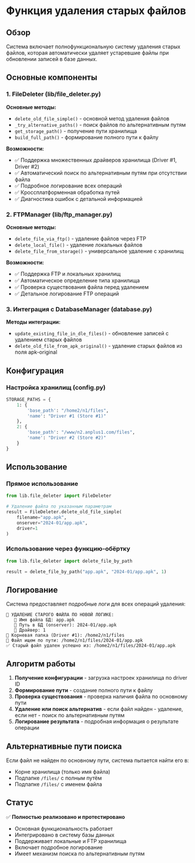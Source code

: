 # Функция удаления старых файлов

## Обзор

Система включает полнофункциональную систему удаления старых файлов, которая автоматически удаляет устаревшие файлы при обновлении записей в базе данных.

## Основные компоненты

### 1. FileDeleter (lib/file_deleter.py)

**Основные методы:**
- `delete_old_file_simple()` - основной метод удаления файлов
- `_try_alternative_paths()` - поиск файлов по альтернативным путям
- `get_storage_path()` - получение пути хранилища
- `build_full_path()` - формирование полного пути к файлу

**Возможности:**
- ✅ Поддержка множественных драйверов хранилища (Driver #1, Driver #2)
- ✅ Автоматический поиск по альтернативным путям при отсутствии файла
- ✅ Подробное логирование всех операций
- ✅ Кроссплатформенная обработка путей
- ✅ Диагностика ошибок с детальной информацией

### 2. FTPManager (lib/ftp_manager.py)

**Основные методы:**
- `delete_file_via_ftp()` - удаление файлов через FTP
- `delete_local_file()` - удаление локальных файлов
- `delete_file_from_storage()` - универсальное удаление с хранилищ

**Возможности:**
- ✅ Поддержка FTP и локальных хранилищ
- ✅ Автоматическое определение типа хранилища
- ✅ Проверка существования файла перед удалением
- ✅ Детальное логирование FTP операций

### 3. Интеграция с DatabaseManager (database.py)

**Методы интеграции:**
- `update_existing_file_in_dle_files()` - обновление записей с удалением старых файлов
- `delete_old_file_from_apk_original()` - удаление старых файлов из поля apk-original

## Конфигурация

### Настройка хранилищ (config.py)

```python
STORAGE_PATHS = {
    1: {
        'base_path': "/home2/n1/files",
        'name': "Driver #1 (Store #1)"
    },
    2: {
        'base_path': "/www/n2.anplus1.com/files", 
        'name': "Driver #2 (Store #2)"
    }
}
```

## Использование

### Прямое использование

```python
from lib.file_deleter import FileDeleter

# Удаление файла по указанным параметрам
result = FileDeleter.delete_old_file_simple(
    filename="app.apk",
    onserver="2024-01/app.apk", 
    driver=1
)
```

### Использование через функцию-обёртку

```python
from lib.file_deleter import delete_file_by_path

result = delete_file_by_path("app.apk", "2024-01/app.apk", 1)
```

## Логирование

Система предоставляет подробные логи для всех операций удаления:

```
🔧 УДАЛЕНИЕ СТАРОГО ФАЙЛА ПО НОВОЙ ЛОГИКЕ:
   📝 Имя файла БД: app.apk
   📁 Путь в БД (onserver): 2024-01/app.apk
   🎯 Драйвер: 1
📂 Корневая папка (Driver #1): /home2/n1/files
🔗 Файл ищем по пути: /home2/n1/files/2024-01/app.apk
✅ Старый файл удален успешно из: /home2/n1/files/2024-01/app.apk
```

## Алгоритм работы

1. **Получение конфигурации** - загрузка настроек хранилища по driver ID
2. **Формирование пути** - создание полного пути к файлу
3. **Проверка существования** - проверка наличия файла по основному пути
4. **Удаление или поиск альтернатив** - если файл найден - удаление, если нет - поиск по альтернативным путям
5. **Логирование результата** - подробная информация о результате операции

## Альтернативные пути поиска

Если файл не найден по основному пути, система пытается найти его в:
- Корне хранилища (только имя файла)
- Подпапке `/files/` с полным путём
- Подпапке `/files/` с именем файла

## Статус

✅ **Полностью реализовано и протестировано**
- Основная функциональность работает
- Интегрировано в систему базы данных
- Поддерживает локальные и FTP хранилища
- Включает подробное логирование
- Имеет механизм поиска по альтернативным путям